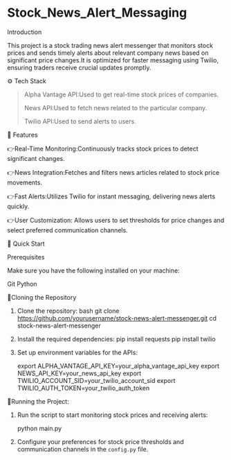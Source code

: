 # Stock_News_Alert_Messaging


Introduction

This project is a stock trading news alert messenger that monitors stock prices and sends timely alerts about relevant company news based on significant price changes.It is optimized for faster messaging using Twilio, ensuring traders receive crucial updates promptly.

⚙️ Tech Stack
>Alpha Vantage API:Used to get real-time stock prices of companies.
>
>News API:Used to fetch news related to the particular company.
>
>Twilio API:Used to send alerts to users.


🔋 Features

👉Real-Time Monitoring:Continuously tracks stock prices to detect significant changes.

👉News Integration:Fetches and filters news articles related to stock price movements.

👉Fast Alerts:Utilizes Twilio for instant messaging, delivering news alerts quickly.

👉User Customization: Allows users to set thresholds for price changes and select preferred communication channels.


🤸 Quick Start

Prerequisites

Make sure you have the following installed on your machine:

Git
Python

🚨Cloning the Repository

1. Clone the repository:
    bash
    git clone https://github.com/yourusername/stock-news-alert-messenger.git
    cd stock-news-alert-messenger

2. Install the required dependencies:
    pip install requests
    pip install twilio

4. Set up environment variables for the APIs:
    
    export ALPHA_VANTAGE_API_KEY=your_alpha_vantage_api_key
    export NEWS_API_KEY=your_news_api_key
    export TWILIO_ACCOUNT_SID=your_twilio_account_sid
    export TWILIO_AUTH_TOKEN=your_twilio_auth_token
    
🤖Running the Project:

1. Run the script to start monitoring stock prices and receiving alerts:
    
    python main.py
    

2. Configure your preferences for stock price thresholds and communication channels in the `config.py` file.

